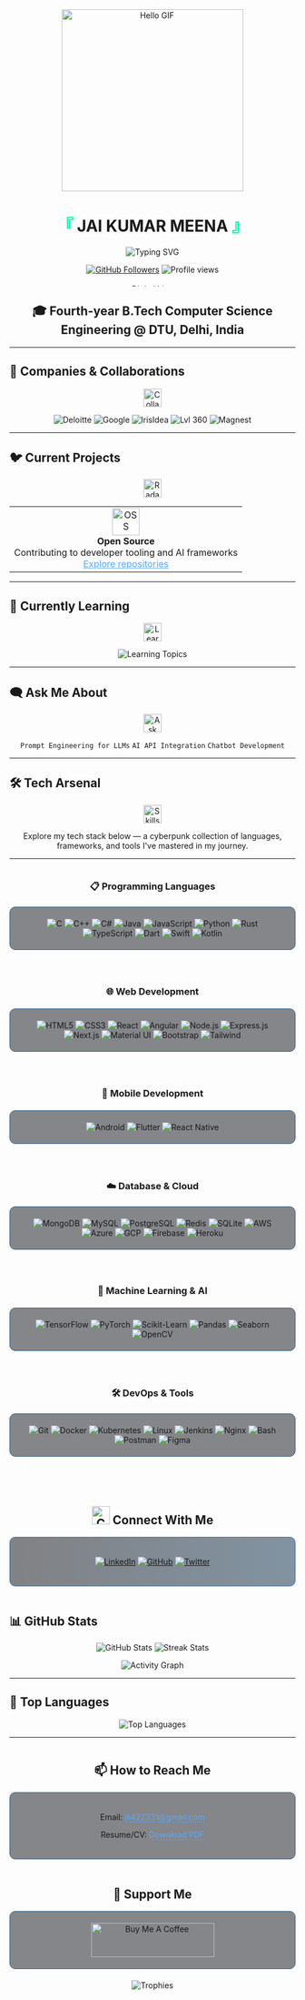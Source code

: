 <!-- README.md -->

<div align="center">
  
  <!-- Cyberpunk/Tech-themed header -->
  <img src="https://raw.githubusercontent.com/mannuking/mannuking/main/assets/hello.gif" alt="Hello GIF" width="320" />
  
  <h1>
    <span style="color:#00FFAA">『</span>
    JAI KUMAR MEENA
    <span style="color:#00FFAA">』</span>
</h1>

  <p>
    <img src="https://readme-typing-svg.herokuapp.com?font=JetBrains+Mono&size=22&duration=2000&pause=800&color=00FFAA&center=true&vCenter=true&multiline=true&width=600&height=80&lines=Computer+Science+Student+%40+DTU+Delhi;Open+Source+Enthusiast;Tech+Explorer+%7C+AI+Developer" alt="Typing SVG" />
  </p>

  <!-- Digital frame for profile info -->
  <div>
    <a href="https://github.com/mannuking"><img src="https://img.shields.io/github/followers/mannuking?style=for-the-badge&logo=github&color=0A0C10&logoColor=FFFFFF&labelColor=0D1117" alt="GitHub Followers"></a>
    <img src="https://komarev.com/ghpvc/?username=mannuking&color=0D1117&style=for-the-badge&label=PROFILE+VIEWS" alt="Profile views" />
  </div>
</div>

<br />

<!-- Main Content with cyberpunk-inspired dividers -->
<div align="center">
  <img src="https://raw.githubusercontent.com/DenverCoder1/DenverCoder1/main/assets/line.gif" width="100%" height="4" alt="Digital Line" />
</div>

<h2 align="center">🎓 Fourth-year B.Tech Computer Science Engineering @ DTU, Delhi, India</h2>

---

## 🤝 Companies & Collaborations

<p align="center">
  <img src="https://img.icons8.com/nolan/64/handshake.png" width="32" alt="Collaborations" />
</p>

<p align="center">
  <img src="https://img.shields.io/badge/DELOITTE-0866C3?style=for-the-badge&logo=deloitte&logoColor=white" alt="Deloitte" />
  <img src="https://img.shields.io/badge/GOOGLE-4285F4?style=for-the-badge&logo=google&logoColor=white" alt="Google" />
  <img src="https://img.shields.io/badge/IRISIDEA-FF6B6B?style=for-the-badge" alt="IrisIdea" />
  <img src="https://img.shields.io/badge/LVL%20360-7E57C2?style=for-the-badge" alt="Lvl 360" />
  <img src="https://img.shields.io/badge/MAGNEST-00BFA6?style=for-the-badge" alt="Magnest" />
</p>

---

## 🐦 Current Projects

<p align="center">
  <img src="https://cultofthepartyparrot.com/parrots/hd/githubparrot.gif" width="32" alt="Radar" />
</p>

<table align="center">
  <tr>
    <td align="center">
      <img src="https://img.icons8.com/nolan/64/code.png" width="48" alt="OSS" /><br>
      <b>Open Source</b><br>
      <span>Contributing to developer tooling and AI frameworks</span><br>
      <a href="https://github.com/mannuking?tab=repositories" style="color: #58a6ff;">Explore repositories</a>
    </td>
  </tr>
</table>

---

## 🧠 Currently Learning

<p align="center">
  <img src="https://img.icons8.com/nolan/64/brain.png" width="32" alt="Learning" />
</p>
<p align="center">
  <img src="https://readme-typing-svg.herokuapp.com?font=JetBrains+Mono&weight=600&size=24&pause=1000&color=FF4500&center=true&vCenter=true&width=400&lines=MCP+Servers;Agentic+AI;Custom+Model+Deployment" alt="Learning Topics" />
</p>

---

## 🗨️ Ask Me About

<p align="center">
  <img src="https://img.icons8.com/nolan/64/chat.png" width="32" alt="Ask" />
</p>

<p align="center">
  <code>Prompt Engineering for LLMs</code>
  <code>AI API Integration</code>
  <code>Chatbot Development</code>
</p>

---

## 🛠️ Tech Arsenal

<p align="center">
  <img src="https://img.icons8.com/nolan/64/wrench.png" width="32" alt="Skills" />
</p>

<p align="center">
  Explore my tech stack below — a cyberpunk collection of languages, frameworks, and tools I've mastered in my journey.
</p>

---

<!-- Two-column layout for Programming Languages and Web Development -->
<div style="display: flex; flex-wrap: wrap; justify-content: space-around; gap: 20px; margin-bottom: 20px;">
  <!-- Programming Languages Column -->
  <div style="flex: 1; min-width: 300px; max-width: 600px;">
    <h3 align="center">📋 Programming Languages</h3>
    <div align="center" style="margin: 20px 0; background: rgba(13,17,23,0.5); border-radius: 10px; padding: 20px; border: 1px solid #2d5c88;">
      <a href="#" style="text-decoration:none">
        <img src="https://img.shields.io/badge/C-00599C?style=for-the-badge&logo=c&logoColor=white" alt="C"/>
      </a>
      <a href="#" style="text-decoration:none">
        <img src="https://img.shields.io/badge/C%2B%2B-00599C?style=for-the-badge&logo=c%2B%2B&logoColor=white" alt="C++"/>
      </a>
      <a href="#" style="text-decoration:none">
        <img src="https://img.shields.io/badge/C%23-239120?style=for-the-badge&logo=c-sharp&logoColor=white" alt="C#"/>
      </a>
      <a href="#" style="text-decoration:none">
        <img src="https://img.shields.io/badge/Java-ED8B00?style=for-the-badge&logo=java&logoColor=white" alt="Java"/>
      </a>
      <a href="#" style="text-decoration:none">
        <img src="https://img.shields.io/badge/JavaScript-F7DF1E?style=for-the-badge&logo=javascript&logoColor=black" alt="JavaScript"/>
      </a>
      <a href="#" style="text-decoration:none">
        <img src="https://img.shields.io/badge/Python-3776AB?style=for-the-badge&logo=python&logoColor=white" alt="Python"/>
      </a>
      <a href="#" style="text-decoration:none">
        <img src="https://img.shields.io/badge/Rust-000000?style=for-the-badge&logo=rust&logoColor=white" alt="Rust"/>
      </a>
      <a href="#" style="text-decoration:none">
        <img src="https://img.shields.io/badge/TypeScript-007ACC?style=for-the-badge&logo=typescript&logoColor=white" alt="TypeScript"/>
      </a>
      <a href="#" style="text-decoration:none">
        <img src="https://img.shields.io/badge/Dart-0175C2?style=for-the-badge&logo=dart&logoColor=white" alt="Dart"/>
      </a>
      <a href="#" style="text-decoration:none">
        <img src="https://img.shields.io/badge/Swift-FA7343?style=for-the-badge&logo=swift&logoColor=white" alt="Swift"/>
      </a>
      <a href="#" style="text-decoration:none">
        <img src="https://img.shields.io/badge/Kotlin-0095D5?style=for-the-badge&logo=kotlin&logoColor=white" alt="Kotlin"/>
      </a>
    </div>
  </div>

  <!-- Web Development Column -->
  <div style="flex: 1; min-width: 300px; max-width: 600px;">
    <h3 align="center">🌐 Web Development</h3>
    <div align="center" style="margin: 20px 0; background: rgba(13,17,23,0.5); border-radius: 10px; padding: 20px; border: 1px solid #2d5c88;">
      <a href="#" style="text-decoration:none">
        <img src="https://img.shields.io/badge/HTML5-E34F26?style=for-the-badge&logo=html5&logoColor=white" alt="HTML5"/>
      </a>
      <a href="#" style="text-decoration:none">
        <img src="https://img.shields.io/badge/CSS3-1572B6?style=for-the-badge&logo=css3&logoColor=white" alt="CSS3"/>
      </a>
      <a href="#" style="text-decoration:none">
        <img src="https://img.shields.io/badge/React-20232A?style=for-the-badge&logo=react&logoColor=61DAFB" alt="React"/>
      </a>
      <a href="#" style="text-decoration:none">
        <img src="https://img.shields.io/badge/Angular-DD0031?style=for-the-badge&logo=angular&logoColor=white" alt="Angular"/>
      </a>
      <a href="#" style="text-decoration:none">
        <img src="https://img.shields.io/badge/Node.js-43853D?style=for-the-badge&logo=node.js&logoColor=white" alt="Node.js"/>
      </a>
      <a href="#" style="text-decoration:none">
        <img src="https://img.shields.io/badge/Express.js-404D59?style=for-the-badge&logo=express&logoColor=white" alt="Express.js"/>
      </a>
      <a href="#" style="text-decoration:none">
        <img src="https://img.shields.io/badge/Next.js-000000?style=for-the-badge&logo=next.js&logoColor=white" alt="Next.js"/>
      </a>
      <a href="#" style="text-decoration:none">
        <img src="https://img.shields.io/badge/Material--UI-0081CB?style=for-the-badge&logo=material-ui&logoColor=white" alt="Material UI"/>
      </a>
      <a href="#" style="text-decoration:none">
        <img src="https://img.shields.io/badge/Bootstrap-563D7C?style=for-the-badge&logo=bootstrap&logoColor=white" alt="Bootstrap"/>
      </a>
      <a href="#" style="text-decoration:none">
        <img src="https://img.shields.io/badge/Tailwind_CSS-38B2AC?style=for-the-badge&logo=tailwind-css&logoColor=white" alt="Tailwind"/>
      </a>
    </div>
  </div>
</div>

<!-- Two-column layout for Mobile Development and Database & Cloud -->
<div style="display: flex; flex-wrap: wrap; justify-content: space-around; gap: 20px; margin-bottom: 20px;">
  <!-- Mobile Development Column -->
  <div style="flex: 1; min-width: 300px; max-width: 600px;">
    <h3 align="center">📱 Mobile Development</h3>
    <div align="center" style="margin: 20px 0; background: rgba(13,17,23,0.5); border-radius: 10px; padding: 20px; border: 1px solid #2d5c88;">
      <a href="#" style="text-decoration:none">
        <img src="https://img.shields.io/badge/Android-3DDC84?style=for-the-badge&logo=android&logoColor=white" alt="Android"/>
      </a>
      <a href="#" style="text-decoration:none">
        <img src="https://img.shields.io/badge/Flutter-02569B?style=for-the-badge&logo=flutter&logoColor=white" alt="Flutter"/>
      </a>
      <a href="#" style="text-decoration:none">
        <img src="https://img.shields.io/badge/React_Native-20232A?style=for-the-badge&logo=react&logoColor=61DAFB" alt="React Native"/>
      </a>
    </div>
  </div>

  <!-- Database & Cloud Column -->
  <div style="flex: 1; min-width: 300px; max-width: 600px;">
    <h3 align="center">☁️ Database & Cloud</h3>
    <div align="center" style="margin: 20px 0; background: rgba(13,17,23,0.5); border-radius: 10px; padding: 20px; border: 1px solid #2d5c88;">
      <a href="#" style="text-decoration:none">
        <img src="https://img.shields.io/badge/MongoDB-4EA94B?style=for-the-badge&logo=mongodb&logoColor=white" alt="MongoDB"/>
      </a>
      <a href="#" style="text-decoration:none">
        <img src="https://img.shields.io/badge/MySQL-00000F?style=for-the-badge&logo=mysql&logoColor=white" alt="MySQL"/>
      </a>
      <a href="#" style="text-decoration:none">
        <img src="https://img.shields.io/badge/PostgreSQL-316192?style=for-the-badge&logo=postgresql&logoColor=white" alt="PostgreSQL"/>
      </a>
      <a href="#" style="text-decoration:none">
        <img src="https://img.shields.io/badge/Redis-DC382D?style=for-the-badge&logo=redis&logoColor=white" alt="Redis"/>
      </a>
      <a href="#" style="text-decoration:none">
        <img src="https://img.shields.io/badge/SQLite-07405E?style=for-the-badge&logo=sqlite&logoColor=white" alt="SQLite"/>
      </a>
      <a href="#" style="text-decoration:none">
        <img src="https://img.shields.io/badge/Amazon_AWS-232F3E?style=for-the-badge&logo=amazon-aws&logoColor=white" alt="AWS"/>
      </a>
      <a href="#" style="text-decoration:none">
        <img src="https://img.shields.io/badge/Microsoft_Azure-0089D6?style=for-the-badge&logo=microsoft-azure&logoColor=white" alt="Azure"/>
      </a>
      <a href="#" style="text-decoration:none">
        <img src="https://img.shields.io/badge/Google_Cloud-4285F4?style=for-the-badge&logo=google-cloud&logoColor=white" alt="GCP"/>
      </a>
      <a href="#" style="text-decoration:none">
        <img src="https://img.shields.io/badge/Firebase-FFCA28?style=for-the-badge&logo=firebase&logoColor=black" alt="Firebase"/>
      </a>
      <a href="#" style="text-decoration:none">
        <img src="https://img.shields.io/badge/Heroku-430098?style=for-the-badge&logo=heroku&logoColor=white" alt="Heroku"/>
      </a>
    </div>
  </div>
</div>

<!-- Two-column layout for Machine Learning & AI and DevOps & Tools -->
<div style="display: flex; flex-wrap: wrap; justify-content: space-around; gap: 20px; margin-bottom: 20px;">
  <!-- Machine Learning & AI Column -->
  <div style="flex: 1; min-width: 300px; max-width: 600px;">
    <h3 align="center">🧠 Machine Learning & AI</h3>
    <div align="center" style="margin: 20px 0; background: rgba(13,17,23,0.5); border-radius: 10px; padding: 20px; border: 1px solid #2d5c88;">
      <a href="#" style="text-decoration:none">
        <img src="https://img.shields.io/badge/TensorFlow-FF6F00?style=for-the-badge&logo=tensorflow&logoColor=white" alt="TensorFlow"/>
      </a>
      <a href="#" style="text-decoration:none">
        <img src="https://img.shields.io/badge/PyTorch-EE4C2C?style=for-the-badge&logo=pytorch&logoColor=white" alt="PyTorch"/>
      </a>
      <a href="#" style="text-decoration:none">
        <img src="https://img.shields.io/badge/scikit_learn-F7931E?style=for-the-badge&logo=scikit-learn&logoColor=white" alt="Scikit-Learn"/>
      </a>
      <a href="#" style="text-decoration:none">
        <img src="https://img.shields.io/badge/Pandas-150458?style=for-the-badge&logo=pandas&logoColor=white" alt="Pandas"/>
      </a>
      <a href="#" style="text-decoration:none">
        <img src="https://img.shields.io/badge/Seaborn-3776AB?style=for-the-badge&logo=python&logoColor=white" alt="Seaborn"/>
      </a>
      <a href="#" style="text-decoration:none">
        <img src="https://img.shields.io/badge/OpenCV-5C3EE8?style=for-the-badge&logo=opencv&logoColor=white" alt="OpenCV"/>
      </a>
    </div>
  </div>

  <!-- DevOps & Tools Column -->
  <div style="flex: 1; min-width: 300px; max-width: 600px;">
    <h3 align="center">🛠️ DevOps & Tools</h3>
    <div align="center" style="margin: 20px 0; background: rgba(13,17,23,0.5); border-radius: 10px; padding: 20px; border: 1px solid #2d5c88;">
      <a href="#" style="text-decoration:none">
        <img src="https://img.shields.io/badge/Git-F05032?style=for-the-badge&logo=git&logoColor=white" alt="Git"/>
      </a>
      <a href="#" style="text-decoration:none">
        <img src="https://img.shields.io/badge/Docker-2496ED?style=for-the-badge&logo=docker&logoColor=white" alt="Docker"/>
      </a>
      <a href="#" style="text-decoration:none">
        <img src="https://img.shields.io/badge/Kubernetes-326CE5?style=for-the-badge&logo=kubernetes&logoColor=white" alt="Kubernetes"/>
      </a>
      <a href="#" style="text-decoration:none">
        <img src="https://img.shields.io/badge/Linux-FCC624?style=for-the-badge&logo=linux&logoColor=black" alt="Linux"/>
      </a>
      <a href="#" style="text-decoration:none">
        <img src="https://img.shields.io/badge/Jenkins-D24939?style=for-the-badge&logo=jenkins&logoColor=white" alt="Jenkins"/>
      </a>
      <a href="#" style="text-decoration:none">
        <img src="https://img.shields.io/badge/Nginx-009639?style=for-the-badge&logo=nginx&logoColor=white" alt="Nginx"/>
      </a>
      <a href="#" style="text-decoration:none">
        <img src="https://img.shields.io/badge/Bash-4EAA25?style=for-the-badge&logo=gnu-bash&logoColor=white" alt="Bash"/>
      </a>
      <a href="#" style="text-decoration:none">
        <img src="https://img.shields.io/badge/Postman-FF6C37?style=for-the-badge&logo=postman&logoColor=white" alt="Postman"/>
      </a>
      <a href="#" style="text-decoration:none">
        <img src="https://img.shields.io/badge/Figma-F24E1E?style=for-the-badge&logo=figma&logoColor=white" alt="Figma"/>
      </a>
    </div>
  </div>
</div>

<br />

<!-- Connect With Me section with cyberpunk styling -->
<h2 align="center">
  <img src="https://img.icons8.com/nolan/64/link.png" width="32" alt="Connect" />
  Connect With Me
</h2>

<div align="center" style="background: linear-gradient(90deg, rgba(5,7,12,0.5) 0%, rgba(5,41,71,0.5) 100%); border-radius: 10px; padding: 20px; border: 1px solid #2f71a1; max-width: 800px; margin: 0 auto;">
<p align="center">
  <a href="https://linkedin.com/in/jai-kumar-meena-431b80213"><img src="https://img.shields.io/badge/LinkedIn-Connect-blue?logo=linkedin&style=for-the-badge" alt="LinkedIn"/></a>
  <a href="https://github.com/mannuking"><img src="https://img.shields.io/badge/GitHub-Follow-gray?logo=github&style=for-the-badge" alt="GitHub"/></a>
  <a href="https://x.com/NSUTKING"><img src="https://img.shields.io/badge/Twitter-Follow-1DA1F2?logo=twitter&style=for-the-badge" alt="Twitter"/></a>
</p>
</div>

<br />

<!-- THIS SECTION WILL NOT BE MODIFIED AS REQUESTED BY THE USER -->
## 📊 GitHub Stats

<p align="center">
  <img src="https://github-readme-stats.vercel.app/api?username=mannuking&show_icons=true&theme=radical&hide_border=true" alt="GitHub Stats" />
  <img src="https://github-readme-streak-stats.herokuapp.com/?user=mannuking&theme=radical&hide_border=true" alt="Streak Stats" />
</p>

<p align="center">
  <img src="https://github-readme-activity-graph.vercel.app/graph?username=mannuking&theme=react-dark&hide_border=true" alt="Activity Graph"/>
</p>

---

## 🎯 Top Languages

<div align="center">
  <img src="https://github-readme-stats.vercel.app/api/top-langs?username=mannuking&layout=compact&theme=radical&hide_border=true" alt="Top Languages" />
</div>

---

<!-- Two-column layout for How to Reach Me and Support Me -->
<div style="display: flex; flex-wrap: wrap; justify-content: space-around; gap: 20px; margin-bottom: 20px;">
  <!-- How to Reach Me Column -->
  <div style="flex: 1; min-width: 300px; max-width: 600px;">
    <h2 align="center">📫 How to Reach Me</h2>
    <div align="center" style="background: rgba(13,17,23,0.5); border-radius: 10px; padding: 20px; border: 1px solid #2d5c88; margin: 0 auto;">
      <p>Email: <a href="mailto:jk422331@gmail.com" style="color: #58a6ff; text-decoration: none; border-bottom: 1px dashed #58a6ff;">jk422331@gmail.com</a></p>
      <p>Resume/CV: <a href="https://drive.google.com/file/d/1FAjp_zkjoE6swMn1P3u8bkbLF8FY3koy/view?usp=sharing" style="color: #58a6ff; text-decoration: none; border-bottom: 1px dashed #58a6ff;">Download PDF</a></p>
    </div>
  </div>

  <!-- Support Me Column -->
  <div style="flex: 1; min-width: 300px; max-width: 600px;">
    <h2 align="center">💸 Support Me</h2>
    <div align="center" style="background: rgba(13,17,23,0.5); border-radius: 10px; padding: 20px; border: 1px solid #2d5c88; margin: 0 auto;">
      <a href="https://www.buymeacoffee.com/mannuking" target="_blank">
        <img src="https://cdn.buymeacoffee.com/buttons/v2/default-yellow.png" alt="Buy Me A Coffee" height="60" width="217">
      </a>
    </div>
  </div>
</div>

<p align="center">
  <img src="https://github-profile-trophy.vercel.app/?username=mannuking&theme=onedark&no-frame=true" alt="Trophies" />
</p>
